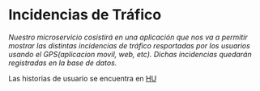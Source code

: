 # Incidencias de Tráfico

*Nuestro microservicio cosistirá en una aplicación que nos va a permitir mostrar las distintas incidencias de tráfico resportadas por los usuarios usando el GPS(aplicacion movil, web, etc). Dichas incidencias quedarán registradas en la base de datos.*

Las historias de usuario se encuentra en [HU](https://github.com/RakutenTeam/IncidenciasTrafico/tree/master/HU)
